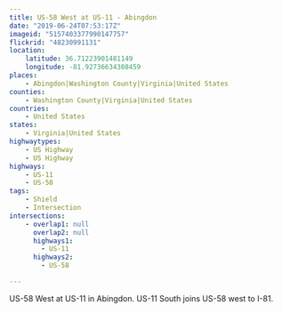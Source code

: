 ```yaml
---
title: US-58 West at US-11 - Abingdon
date: "2019-06-24T07:53:17Z"
imageid: "5157403377990147757"
flickrid: "48230991131"
location:
    latitude: 36.71223901481149
    longitude: -81.92736634308459
places:
    - Abingdon|Washington County|Virginia|United States
counties:
    - Washington County|Virginia|United States
countries:
    - United States
states:
    - Virginia|United States
highwaytypes:
    - US Highway
    - US Highway
highways:
    - US-11
    - US-58
tags:
    - Shield
    - Intersection
intersections:
    - overlap1: null
      overlap2: null
      highways1:
        - US-11
      highways2:
        - US-58

---
```

US-58 West at US-11 in Abingdon.  US-11 South joins US-58 west to I-81.
